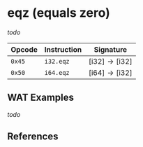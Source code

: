 
# eqz (equals zero)

_todo_



| Opcode | Instruction | Signature |
|--------|-------------|-----------|
| `0x45` | `i32.eqz`   | $[ \mathsf{i32} ] \to [ \mathsf{i32} ]$ |
| `0x50` | `i64.eqz`   | $[ \mathsf{i64} ] \to [ \mathsf{i32} ]$ |



## WAT Examples

_todo_


## References

[^§2.4.1]: _WebAssembly Core Specification: Numeric Instructions_ - <https://webassembly.github.io/spec/core/bikeshed/#numeric-instructions%E2%91%A0>

